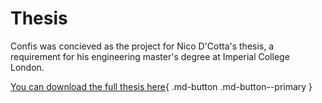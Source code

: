 # Thesis 

Confis was concieved as the project for Nico D'Cotta's thesis, a requirement for his engineering master's degree
at Imperial College London.

[You can download the full thesis here](https://github.com/Cottand/Confis/raw/master/report/final_report.pdf){ .md-button .md-button--primary }